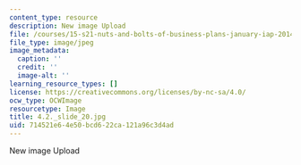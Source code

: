 ```yaml
---
content_type: resource
description: New image Upload
file: /courses/15-s21-nuts-and-bolts-of-business-plans-january-iap-2014/714521e64e50bcd622ca121a96c3d4ad_4.2._slide_20.jpg
file_type: image/jpeg
image_metadata:
  caption: ''
  credit: ''
  image-alt: ''
learning_resource_types: []
license: https://creativecommons.org/licenses/by-nc-sa/4.0/
ocw_type: OCWImage
resourcetype: Image
title: 4.2._slide_20.jpg
uid: 714521e6-4e50-bcd6-22ca-121a96c3d4ad
---
```

New image Upload